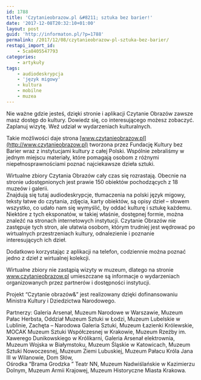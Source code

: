 ```yaml
---
id: 1788
title: 'Czytanieobrazow.pl &#8211; sztuka bez barier!'
date: '2017-12-08T20:32:10+01:00'
layout: post
guid: 'http://informaton.pl/?p=1788'
permalink: /2017/12/08/czytanieobrazow-pl-sztuka-bez-barier/
restapi_import_id:
    - 5ca8405547793
categories:
    - artykuły
tags:
    - audiodeskrypcja
    - 'język migowy'
    - kultura
    - mobilne
    - muzea
---
```


Nie ważne gdzie jesteś, dzięki stronie i aplikacji Czytanie Obrazów zawsze masz dostęp do kultury. Dowiedz się, co interesującego możesz zobaczyć. Zaplanuj wizytę. Weź udział w wydarzeniach kulturalnych.

Takie możliwości daje strona [www.czytanieobrazow.pl](http://www.czytanieobrazow.pl) tworzona przez Fundację Kultury bez Barier wraz z instytucjami kultury z całej Polski. Wspólnie zebraliśmy w jednym miejscu materiały, które pomagają osobom z różnymi niepełnosprawnościami poznać najciekawsze dzieła sztuki.

Wirtualne zbiory Czytania Obrazów cały czas się rozrastają. Obecnie na stronie udostępnionych jest prawie 150 obiektów pochodzących z 18 muzeów i galerii.  
Znajdują się tutaj audiodeskrypcje, tłumaczenia na polski język migowy, teksty łatwe do czytania, zdjęcia, karty obiektów, są opisy dzieł – słowem wszystko, co udało nam się wymyślić, by oddać kulturę i sztukę każdemu. Niektóre z tych eksponatów, w takiej właśnie, dostępnej formie, można znaleźć na stronach internetowych instytucji. Czytanie Obrazów nie zastępuje tych stron, ale ułatwia osobom, którym trudniej jest wędrować po wirtualnych przestrzeniach kultury, odnalezienie i poznanie  
interesujących ich dzieł.

Dodatkowo korzystając z aplikacji na telefon, codziennie można poznać jedno z dzieł z wirtualnej kolekcji.

Wirtualne zbiory nie zastąpią wizyty w muzeum, dlatego na stronie www.czytanieobrazow.pl umieszczane są informacje o wydarzeniach organizowanych przez partnerów i dostępności instytucji.

Projekt “Czytanie obrazów&amp;” jest realizowany dzięki dofinansowaniu Ministra Kultury i Dziedzictwa Narodowego.

Partnerzy: Galeria Arsenał, Muzeum Narodowe w Warszawie, Muzeum Pałac Herbsta, Oddział Muzeum Sztuki w Łodzi, Muzeum Lubelskie w Lublinie, Zachęta – Narodowa Galeria Sztuki, Muzeum Łazienki Królewskie, MOCAK Muzeum Sztuki Współczesnej w Krakowie, Muzeum Rzeźby im. Xawerego Dunikowskiego w Królikarni, Galeria Arsenał elektrownia, Muzeum Wojska w Białymstoku, Muzeum Śląskie w Katowicach, Muzeum Sztuki Nowoczesnej, Muzeum Ziemi Lubuskiej, Muzeum Pałacu Króla Jana III w Wilanowie, Dom Słów,  
Ośrodka “Brama Grodzka ” Teatr NN, Muzeum Nadwiślańskie w Kazimierzu Dolnym, Muzeum Armii Krajowej, Muzeum Historyczne Miasta Krakowa.